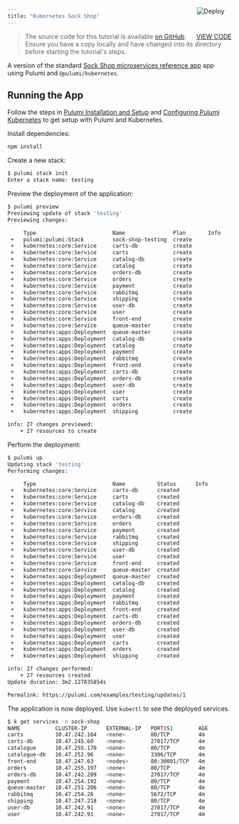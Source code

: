 ```yaml
---
title: "Kubernetes Sock Shop"
---
```


<a href="https://app.pulumi.com/new?template=https://github.com/pulumi/examples/tree/master/kubernetes-ts-sock-shop" target="_blank">
    <img src="https://get.pulumi.com/new/button.svg" alt="Deploy" style="float: right; padding: 8px; margin-top: -65px; margin-right: 8px">
</a>

> <a class="btn btn-secondary" href="https://github.com/pulumi/examples/tree/master/kubernetes-ts-sock-shop" target="_blank" style="float: right"><i class="fab fa-github pr-2"></i> VIEW CODE</a>
> The source code for this tutorial is available [on GitHub](https://github.com/pulumi/examples/tree/master/kubernetes-ts-sock-shop). Ensure you have
> a copy locally and have changed into its directory before starting the tutorial's steps.


A version of the standard [Sock Shop microservices reference app](https://github.com/microservices-demo/microservices-demo) app using
Pulumi and `@pulumi/kubernetes`.

## Running the App

Follow the steps in [Pulumi Installation and Setup](https://docs.pulumi.com/install/) and [Configuring Pulumi
Kubernetes](https://docs.pulumi.com/reference/kubernetes.html#configuration) to get setup with Pulumi and Kubernetes.

Install dependencies:

```sh
npm install
```

Create a new stack:

```sh
$ pulumi stack init
Enter a stack name: testing
```

Preview the deployment of the application:

```sh
$ pulumi preview
Previewing update of stack 'testing'
Previewing changes:

     Type                        Name               Plan       Info
 +   pulumi:pulumi:Stack         sock-shop-testing  create
 +   kubernetes:core:Service     carts-db           create
 +   kubernetes:core:Service     carts              create
 +   kubernetes:core:Service     catalog-db         create
 +   kubernetes:core:Service     catalog            create
 +   kubernetes:core:Service     orders-db          create
 +   kubernetes:core:Service     orders             create
 +   kubernetes:core:Service     payment            create
 +   kubernetes:core:Service     rabbitmq           create
 +   kubernetes:core:Service     shipping           create
 +   kubernetes:core:Service     user-db            create
 +   kubernetes:core:Service     user               create
 +   kubernetes:core:Service     front-end          create
 +   kubernetes:core:Service     queue-master       create
 +   kubernetes:apps:Deployment  queue-master       create
 +   kubernetes:apps:Deployment  catalog-db         create
 +   kubernetes:apps:Deployment  catalog            create
 +   kubernetes:apps:Deployment  payment            create
 +   kubernetes:apps:Deployment  rabbitmq           create
 +   kubernetes:apps:Deployment  front-end          create
 +   kubernetes:apps:Deployment  carts-db           create
 +   kubernetes:apps:Deployment  orders-db          create
 +   kubernetes:apps:Deployment  user-db            create
 +   kubernetes:apps:Deployment  user               create
 +   kubernetes:apps:Deployment  carts              create
 +   kubernetes:apps:Deployment  orders             create
 +   kubernetes:apps:Deployment  shipping           create

info: 27 changes previewed:
    + 27 resources to create
```

Perform the deployment:

```sh
$ pulumi up
Updating stack 'testing'
Performing changes:

     Type                        Name          Status      Info
 +   kubernetes:core:Service     carts-db      created
 +   kubernetes:core:Service     carts         created
 +   kubernetes:core:Service     catalog-db    created
 +   kubernetes:core:Service     catalog       created
 +   kubernetes:core:Service     orders-db     created
 +   kubernetes:core:Service     orders        created
 +   kubernetes:core:Service     payment       created
 +   kubernetes:core:Service     rabbitmq      created
 +   kubernetes:core:Service     shipping      created
 +   kubernetes:core:Service     user-db       created
 +   kubernetes:core:Service     user          created
 +   kubernetes:core:Service     front-end     created
 +   kubernetes:core:Service     queue-master  created
 +   kubernetes:apps:Deployment  queue-master  created
 +   kubernetes:apps:Deployment  catalog-db    created
 +   kubernetes:apps:Deployment  catalog       created
 +   kubernetes:apps:Deployment  payment       created
 +   kubernetes:apps:Deployment  rabbitmq      created
 +   kubernetes:apps:Deployment  front-end     created
 +   kubernetes:apps:Deployment  carts-db      created
 +   kubernetes:apps:Deployment  orders-db     created
 +   kubernetes:apps:Deployment  user-db       created
 +   kubernetes:apps:Deployment  user          created
 +   kubernetes:apps:Deployment  carts         created
 +   kubernetes:apps:Deployment  orders        created
 +   kubernetes:apps:Deployment  shipping      created

info: 27 changes performed:
    + 27 resources created
Update duration: 3m2.127835854s

Permalink: https://pulumi.com/examples/testing/updates/1
```

The application is now deployed.  Use `kubectl` to see the deployed services.

```sh
$ k get services -n sock-shop
NAME           CLUSTER-IP      EXTERNAL-IP   PORT(S)        AGE
carts          10.47.242.164   <none>        80/TCP         4m
carts-db       10.47.245.60    <none>        27017/TCP      4m
catalogue      10.47.255.170   <none>        80/TCP         4m
catalogue-db   10.47.252.96    <none>        3306/TCP       4m
front-end      10.47.247.63    <nodes>       80:30001/TCP   4m
orders         10.47.255.197   <none>        80/TCP         4m
orders-db      10.47.242.209   <none>        27017/TCP      4m
payment        10.47.254.192   <none>        80/TCP         4m
queue-master   10.47.251.206   <none>        80/TCP         4m
rabbitmq       10.47.254.26    <none>        5672/TCP       4m
shipping       10.47.247.218   <none>        80/TCP         4m
user-db        10.47.242.91    <none>        27017/TCP      4m
user           10.47.242.91    <none>        27017/TCP      4m
```

